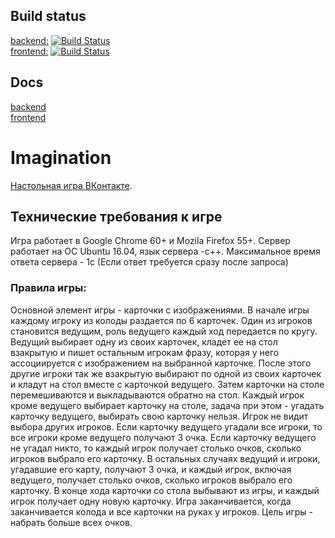 ## Build status
[backend:](https://github.com/akapust1n/Imagination/tree/backend) [![Build Status](https://travis-ci.org/akapust1n/Imagination.svg?branch=backend)](https://travis-ci.org/akapust1n/Imagination)  
[frontend:](https://github.com/akapust1n/Imagination/tree/frontend) [![Build Status](https://travis-ci.org/akapust1n/Imagination.svg?branch=frontend)](https://travis-ci.org/akapust1n/Imagination)

## Docs
[backend](https://kapust1n.ru:4000/backend/)  
[frontend](https://kapust1n.ru:4000/frontend/)  

# Imagination

 [Настольная игра ВКонтакте](https://vk.com/app6375355_21093986). 

## Технические требования к игре
Игра работает в Google Chrome 60+ и Mozila Firefox 55+.
Сервер работает на ОС Ubuntu 16.04, язык сервера -с++.
Максимальное время ответа сервера - 1с (Если ответ требуется сразу после запроса)

### Правила игры:
Основной элемент игры - карточки с изображениями. В начале игры каждому игроку из колоды раздается по 6 карточек. Один из игроков становится ведущим, роль ведущего каждый ход передается по кругу. Ведущий выбирает одну из своих карточек, кладет ее на стол взакрытую и пишет остальным игрокам фразу, которая у него ассоциируется с изображением на выбранной карточке. После этого другие игроки так же взакрытую выбирают по одной из своих карточек и кладут на стол вместе с карточкой ведущего. Затем карточки на столе  перемешиваются и выкладываются обратно на стол. Каждый игрок кроме ведущего выбирает карточку на столе, задача при этом - угадать карточку ведущего, выбирать свою карточку нельзя. Игрок не видит выбора других игроков. Если карточку ведущего угадали все игроки, то все игроки кроме ведущего получают 3 очка. Если карточку ведущего не угадал никто, то каждый игрок получает столько очков, сколько игроков выбрало его карточку. В остальных случаях ведущий и игроки, угадавшие его карту, получают 3 очка, и каждый игрок, включая ведущего, получает столько очков, сколько игроков выбрало его карточку. В конце хода карточки со стола выбывают из игры, и каждый игрок получает одну новую карточку. Игра заканчивается, когда заканчивается колода и все карточки на руках у игроков. Цель игры - набрать больше всех очков.
